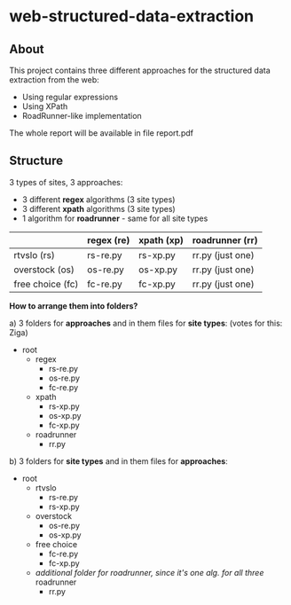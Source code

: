 # web-structured-data-extraction

## About
This project contains three different approaches for the structured data extraction from the web:

- Using regular expressions
- Using XPath
- RoadRunner-like implementation

The whole report will be available in file report.pdf


## Structure

3 types of sites, 3 approaches:
- 3 different **regex** algorithms (3 site types)
- 3 different **xpath** algorithms (3 site types)
- 1 algorithm for **roadrunner** - same for all site types

|                  | regex (re) | xpath (xp) | roadrunner (rr)  |
|---               |---         |---         |---               |
| rtvslo (rs)      | rs-re.py   | rs-xp.py   | rr.py (just one) |
| overstock (os)   | os-re.py   | os-xp.py   | rr.py (just one) |
| free choice (fc) | fc-re.py   | fc-xp.py   | rr.py (just one) |

**How to arrange them into folders?**

a) 3 folders for **approaches** and in them files for **site types**:
(votes for this: Ziga)
- root
  - regex
    - rs-re.py
    - os-re.py
    - fc-re.py
  - xpath
    - rs-xp.py
    - os-xp.py
    - fc-xp.py
  - roadrunner
    - rr.py
 
 b) 3 folders for **site types** and in them files for **approaches**:
- root
  - rtvslo
    - rs-re.py
    - rs-xp.py
  - overstock
    - os-re.py
    - os-xp.py
  - free choice
    - fc-re.py
    - fc-xp.py
  - *additional folder for roadrunner, since it's one alg. for all three* roadrunner
    - rr.py
    
    
 
